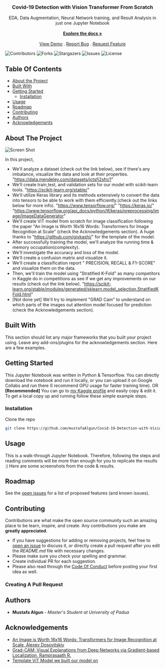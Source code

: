 <br/>
<p align="center">
  <h3 align="center">Covid-19 Detection with Vision Transformer From Scratch</h3>

  <p align="center">
    EDA, Data Augmentation, Neural Network training, and Result Analysis in just one Jupyter Notebook
    <br/>
    <br/>
    <a href="https://github.com/mustafaAlgun/Covid-19-Detection-with-Vision-Transformer"><strong>Explore the docs »</strong></a>
    <br/>
    <br/>
    <a href="https://github.com/mustafaAlgun/Covid-19-Detection-with-Vision-Transformer">View Demo</a>
    .
    <a href="https://github.com/mustafaAlgun/Covid-19-Detection-with-Vision-Transformer/issues">Report Bug</a>
    .
    <a href="https://github.com/mustafaAlgun/Covid-19-Detection-with-Vision-Transformer/issues">Request Feature</a>
  </p>
</p>

![Contributors](https://img.shields.io/github/contributors/mustafaAlgun/Covid-19-Detection-with-Vision-Transformer?color=dark-green) ![Forks](https://img.shields.io/github/forks/mustafaAlgun/Covid-19-Detection-with-Vision-Transformer?style=social) ![Stargazers](https://img.shields.io/github/stars/mustafaAlgun/Covid-19-Detection-with-Vision-Transformer?style=social) ![Issues](https://img.shields.io/github/issues/mustafaAlgun/Covid-19-Detection-with-Vision-Transformer) ![License](https://img.shields.io/github/license/mustafaAlgun/Covid-19-Detection-with-Vision-Transformer) 

## Table Of Contents

* [About the Project](#about-the-project)
* [Built With](#built-with)
* [Getting Started](#getting-started)
  * [Installation](#installation)
* [Usage](#usage)
* [Roadmap](#roadmap)
* [Contributing](#contributing)
* [Authors](#authors)
* [Acknowledgements](#acknowledgements)

## About The Project

![Screen Shot](https://upload.wikimedia.org/wikipedia/commons/thumb/3/3e/Vision_Transformer.gif/450px-Vision_Transformer.gif)

In this project, 

* We'll analyze a dataset (check out the link below), see if there's any imbalance, visualize the data and look at their properties.
"https://data.mendeley.com/datasets/jctsfj2sfn/1"
* We'll create train,test, and validation sets for our model with scikit-learn tools.
"https://scikit-learn.org/stable/"
* We'll utilize Keras library and its methods extensively to convert the data into tensors to be able to work with them efficiently.(check out the links below for more info).
"https://www.tensorflow.org/"
"https://keras.io/"
"https://www.tensorflow.org/api_docs/python/tf/keras/preprocessing/image/ImageDataGenerator"
* We'll create ViT model from scratch for image classification following the paper "An Image is Worth 16x16 Words: Transformers for Image Recognition at Scale" (check the Acknowledgements section).
A huge thanks to "https://github.com/givkashi/" for the template of the model.
* After successfully training the model, we'll analyze the running time & memory occupation(complexity).
* We'll investigate the accuracy and loss of the model.
* We'll create a confusion matrix and visualize it.
* We'll create a classification report " PRECISION, RECALL & F1-SCORE" and visualize them on the data.
* Then, we'll train the model using "Stratified K-Fold" as many competitors in Kaggle do in competitions as see if we get any improvements on our results (check out the link below).
"https://scikit-learn.org/stable/modules/generated/sklearn.model_selection.StratifiedKFold.html"
* [Not done yet] We'll try to implement "GRAD Cam" to understand on which parts of the images out attention model focused for prediction (check the Acknowledgements section).


## Built With

This section should list any major frameworks that you built your project using. Leave any add-ons/plugins for the acknowledgements section. Here are a few examples.

## Getting Started

This Jupyter Notebook was written in Python & Tensorflow. You can directly download the notebook and run it locally, or you can upload it on Google Collabs and run there (I recommend GPU usage for faster training time).
OR 
**[Recommended]** You can go to [my Kaggle profile](https://www.kaggle.com/mustafaalgun/covid-detection-with-vision-transformer) and easily copy & edit it. 
To get a local copy up and running follow these simple example steps.



### Installation

Clone the repo

```sh
git clone https://github.com/mustafaAlgun/Covid-19-Detection-with-Vision-Transformer.git
```

## Usage

This is a walk-through Jupyter Notebook. Therefore, following the steps and reading comments will be more than enough for you to replicate the results :) Here are some screenshots from the code & results.




## Roadmap

See the [open issues](https://github.com/mustafaAlgun/Covid-19-Detection-with-Vision-Transformer/issues) for a list of proposed features (and known issues).

## Contributing

Contributions are what make the open source community such an amazing place to be learn, inspire, and create. Any contributions you make are **greatly appreciated**.
* If you have suggestions for adding or removing projects, feel free to [open an issue](https://github.com/mustafaAlgun/Covid-19-Detection-with-Vision-Transformer/issues/new) to discuss it, or directly create a pull request after you edit the *README.md* file with necessary changes.
* Please make sure you check your spelling and grammar.
* Create individual PR for each suggestion.
* Please also read through the [Code Of Conduct](https://github.com/mustafaAlgun/Covid-19-Detection-with-Vision-Transformer/blob/main/CODE_OF_CONDUCT.md) before posting your first idea as well.

### Creating A Pull Request



## Authors

* **Mustafa Algun** - *Master's Student at University of Padua*

## Acknowledgements

* [An Image is Worth 16x16 Words: Transformers for Image Recognition at Scale, Alexey Dosovitskiy](https://arxiv.org/abs/2010.11929)
* [Grad-CAM: Visual Explanations from Deep Networks via Gradient-based Localization, Ramprasaath R.](https://arxiv.org/abs/1610.02391?source=post_page---------------------------)
* [Template ViT Model we built our model on](https://github.com/givkashi/Vision-Transformer-from-scratch)
